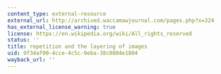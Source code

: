 ```yaml
---
content_type: external-resource
external_url: http://archived.waccamawjournal.com/pages.php?x=324
has_external_license_warning: true
license: https://en.wikipedia.org/wiki/All_rights_reserved
status: ''
title: repetition and the layering of images
uid: 9f34af00-4cce-4c5c-9eba-38c8804e1804
wayback_url: ''
---
```

